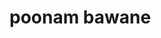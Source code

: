 <!DOCTYPE html>
<html>
<head>
<title>this is web page</title>
</head>
<body>
<h1>poonam bawane</h1>
</body>
</html>








